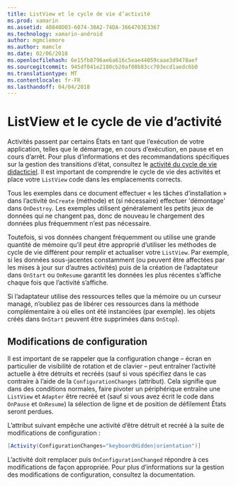 ```yaml
---
title: ListView et le cycle de vie d’activité
ms.prod: xamarin
ms.assetid: 40840D03-6074-30A2-74DA-3664703E3367
ms.technology: xamarin-android
author: mgmclemore
ms.author: mamcle
ms.date: 02/06/2018
ms.openlocfilehash: 6e15fb8796ae6a616c5eae44059caae3d9478aef
ms.sourcegitcommit: 945df041e2180cb20af08b83cc703ecd1aedc6b0
ms.translationtype: MT
ms.contentlocale: fr-FR
ms.lasthandoff: 04/04/2018
---
```

# <a name="listview-and-the-activity-lifecycle"></a>ListView et le cycle de vie d’activité

Activités passent par certains États en tant que l’exécution de votre application, telles que le démarrage, en cours d’exécution, en pause et en cours d’arrêt. Pour plus d’informations et des recommandations spécifiques sur la gestion des transitions d’état, consultez le [activité du cycle de vie didacticiel](~/android/app-fundamentals/activity-lifecycle/index.md).
Il est important de comprendre le cycle de vie des activités et place votre `ListView` code dans les emplacements corrects.

Tous les exemples dans ce document effectuer « les tâches d’installation » dans l’activité `OnCreate` (méthode) et (si nécessaire) effectuer 'démontage' dans `OnDestroy`. Les exemples utilisent généralement les petits jeux de données qui ne changent pas, donc de nouveau le chargement des données plus fréquemment n’est pas nécessaire.

Toutefois, si vos données changent fréquemment ou utilise une grande quantité de mémoire qu’il peut être approprié d’utiliser les méthodes de cycle de vie différent pour remplir et actualiser votre `ListView`. Par exemple, si les données sous-jacentes constamment (ou peuvent être affectées par les mises à jour sur d’autres activités) puis de la création de l’adaptateur dans `OnStart` ou `OnResume` garantit les données les plus récentes s’affiche chaque fois que l’activité s’affiche.

Si l’adaptateur utilise des ressources telles que la mémoire ou un curseur managé, n’oubliez pas de libérer ces ressources dans la méthode complémentaire à où elles ont été instanciées (par exemple). les objets créés dans `OnStart` peuvent être supprimées dans `OnStop`).


## <a name="configuration-changes"></a>Modifications de configuration

Il est important de se rappeler que la configuration change &ndash; écran en particulier de visibilité de rotation et de clavier &ndash; peut entraîner l’activité actuelle à être détruits et recréés (sauf si vous spécifiez dans le cas contraire à l’aide de la `ConfigurationChanges` (attribut). Cela signifie que dans des conditions normales, faire pivoter un périphérique entraîne une `ListView` et `Adapter` être recréé et (sauf si vous avez écrit le code dans `OnPause` et `OnResume`) la sélection de ligne et de position de défilement États seront perdues.

L’attribut suivant empêche une activité d’être détruit et recréé à la suite de modifications de configuration :

```csharp
[Activity(ConfigurationChanges="keyboardHidden|orientation")]
```

L’activité doit remplacer puis `OnConfigurationChanged` répondre à ces modifications de façon appropriée. Pour plus d’informations sur la gestion des modifications de configuration, consultez la documentation.

